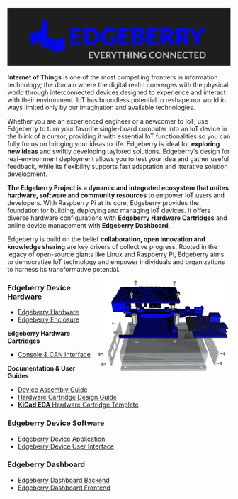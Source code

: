 ![Edgeberry Banner](https://github.com/Edgeberry/.github/blob/main/brand/Edgeberry_banner_EverythingIsConnected.png?raw=true)

**Internet of Things** is one of the most compelling frontiers in information technology; the domain where the digital realm converges with the physical world through interconnected devices designed to experience and interact with their environment. IoT has boundless potential to reshape our world in ways limited only by our imagination and available technologies.

Whether you are an experienced engineer or a newcomer to IoT, use Edgeberry to turn your favorite single-board computer into an IoT device in the blink of a cursor, providing it with essential IoT functionalities so you can fully focus on bringing your ideas to life. Edgeberry is ideal for **exploring new ideas** and swiftly developing taylored solutions. Edgeberry's design for real-environment deployment allows you to test your idea and gather useful feedback, while its flexibility supports fast adaptation and itterative solution development.

**The Edgeberry Project is a dynamic and integrated ecosystem that unites hardware, software and community resources** to empower IoT  users and developers. With Raspberry Pi at its core, Edgeberry provides the foundation for building, deploying and managing IoT devices. It offers diverse hardware configurations with **Edgeberry Hardware Cartridges** and online device management with **Edgeberry Dashboard**.

Edgeberry is build on the belief **collaboration, open innovation and knowledge sharing** are key drivers of collective progress. Rooted in the legacy of open-source giants like Linux and Raspberry Pi, Edgeberry aims to democratize IoT technology and empower individuals and organizations to harness its transformative potential.


<img src="https://github.com/Edgeberry/.github/blob/main/images/device_exploded.png?raw=true" align="right" width="60%"/>

### Edgeberry Device Hardware
- [Edgeberry Hardware](https://github.com/Edgeberry/Edgeberry-hardware)
- [Edgeberry Enclosure](https://www.thingiverse.com/thing:6595172)

**Edgeberry Hardware Cartridges**
- [Console & CAN interface](https://github.com/Edgeberry/Edgeberry-cartridge-console-can)

**Documentation & User Guides**
- [Device Assembly Guide](https://github.com/Edgeberry/.github/blob/main/documentation/Device_Assembly_Guide.pdf)
- [Hardware Cartridge Design Guide](https://github.com/Edgeberry/.github/blob/main/documentation/Hardware_Cartridge_Design_Guide.pdf)
- [**KiCad EDA** Hardware Cartridge Template](https://gitlab.com/kicad/libraries/kicad-templates/-/tree/master/Projects/Edgeberry_Cartridge?ref_type=heads)
### Edgeberry Device Software
 - [Edgeberry Device Application](https://github.com/Edgeberry/Edgeberry)
 - [Edgeberry Device User Interface](https://github.com/Edgeberry/Edgeberry-UI)
### Edgeberry Dashboard
 - [Edgeberry Dashboard Backend](https://github.com/Edgeberry/Edgeberry-dashboard)
 - [Edgeberry Dashboard Frontend](https://github.com/Edgeberry/Edgeberry-dashboard-UI)

<br clear="right"/>

